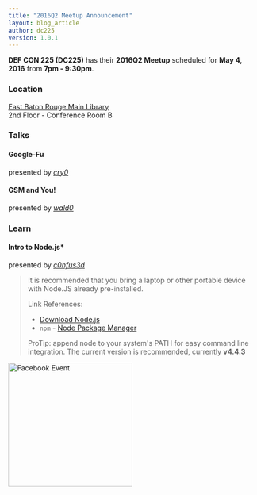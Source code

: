 ```yaml
---
title: "2016Q2 Meetup Announcement"
layout: blog_article
author: dc225
version: 1.0.1
---
```


<script type="application/ld+json">
{
  "@context" : "http://schema.org",
  "@type" : "Event",
  "name" : "2016Q2 Meetup",
  "startDate" : "2016-05-04",
  "location" : {
    "@type" : "Place",
    "name" : "East Baton Rouge Main Library",
    "address" : {
      "@type" : "PostalAddress",
      "addressLocality" : "Baton Rouge",
      "addressRegion" : "Louisiana"
    }
  },
  "description" : "DC225 has their 2016Q2 Meetup coming up",
  "url" : "http://defcon225.org/blog/2016/q2-meetup.html"
}
</script>

**DEF CON 225 (DC225)** has their **2016Q2 Meetup** scheduled for **May 4, 2016** from **7pm - 9:30pm**.

### Location
[East Baton Rouge Main Library](http://www.ebrpl.com/LocationsandHours/ebr.html)  
2nd Floor - Conference Room B

### Talks

#### Google-Fu
presented by [*cry0*](https://nolacon.com/speaker/cry0/)

#### GSM and You!
presented by [*wald0*](https://twitter.com/HoltZilla)

### Learn

#### Intro to Node.js\*
presented by [*c0nfus3d*](https://github.com/c0nfus3d)

>  It is recommended that you bring a laptop or other portable device with Node.JS already pre-installed.
>
>  Link References:  
> - [Download Node.js](https://nodejs.org/en/download/)  
> - `npm` - [Node Package Manager](https://www.npmjs.com/)
>
> ProTip: append node to your system's PATH for easy command line integration. The current version is recommended, currently __v4.4.3__

<a href="https://www.facebook.com/events/241701342851338/" target="_blank"><img src="/assets/blog/2016Q2.png" border="0" alt="Facebook Event" title="Facebook Event" width="250" width="250" /></a>
